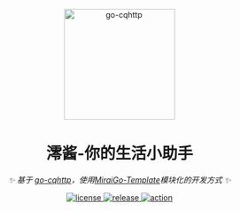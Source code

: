<p align="center">
  <a href="https://ishkong.github.io/go-cqhttp-docs/"><img src="https://s2.loli.net/2022/04/19/Eon8l1Mg7XrqZ93.png" width="200" height="200" alt="go-cqhttp"></a>
</p>

<div align="center">

# 澪酱-你的生活小助手

_✨ 基于 [go-cqhttp](https://github.com/Mrs4s/go-cqhttp)，使用[MiraiGo-Template](https://github.com/Logiase/MiraiGo-Template)模块化的开发方式 ✨_

</div>

<p align="center">
  <a href="#">
    <img src="https://img.shields.io/badge/go-v1.17.8-green" alt="license">
  </a>
  <a href="#">
    <img src="https://img.shields.io/badge/release-v0.0.1-orange" alt="release">
  </a>
  <a href="#">
    <img src="https://img.shields.io/badge/LICENSE-MIT-orange" alt="action">
  </a>
</p>
